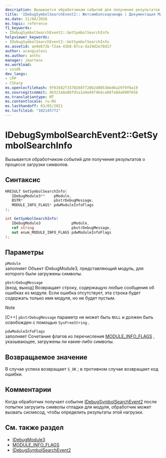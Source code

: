 ```yaml
---
description: Вызывается обработчиком событий для получения результатов о процессе загрузки символов.
title: 'IDebugSymbolSearchEvent2:: Жетсимболсеарчинфо | Документация Майкрософт'
ms.date: 11/04/2016
ms.topic: reference
f1_keywords:
- IDebugSymbolSearchEvent2::GetSymbolSearchInfo
helpviewer_keywords:
- IDebugSymbolSearchEvent2::GetSymbolSearchInfo
ms.assetid: ae9eb72b-f2aa-43b8-87ca-da19d2e78d17
author: acangialosi
ms.author: anthc
manager: jmartens
ms.workload:
- vssdk
dev_langs:
- CPP
- CSharp
ms.openlocfilehash: 9f03562f3370268f720b2d8053bbd6a2979f6a19
ms.sourcegitcommit: 4b323a8a8bfd1a1a9e84f4b4ca88fa8da690f656
ms.translationtype: MT
ms.contentlocale: ru-RU
ms.lasthandoff: 03/05/2021
ms.locfileid: "102145772"
---
```

# <a name="idebugsymbolsearchevent2getsymbolsearchinfo"></a>IDebugSymbolSearchEvent2::GetSymbolSearchInfo
Вызывается обработчиком событий для получения результатов о процессе загрузки символов.

## <a name="syntax"></a>Синтаксис

```cpp
HRESULT GetSymbolSearchInfo(
   IDebugModule3**    pModule,
   BSTR*              pbstrDebugMessage,
   MODULE_INFO_FLAGS* pdwModuleInfoFlags
);
```

```csharp
int GetSymbolSearchInfo(
   IDebugModule3              pModule,
   ref string                 pbstrDebugMessage,
   out enum_MODULE_INFO_FLAGS pdwModuleInfoFlags
);
```

## <a name="parameters"></a>Параметры
`pModule`\
заполняет Объект IDebugModule3, представляющий модуль, для которого были загружены символы.

`pbstrDebugMessage`\
[вход, выход] Возвращает строку, содержащую любые сообщения об ошибках из модуля. Если ошибка отсутствует, эта строка будет содержать только имя модуля, но не будет пустым.

> [!NOTE]
> [C++] `pbstrDebugMessage` параметр не может быть `NULL` и должен быть освобожден с помощью `SysFreeString` .

`pdwModuleInfoFlags`\
заполняет Сочетание флагов из перечисления [MODULE_INFO_FLAGS](../../../extensibility/debugger/reference/module-info-flags.md) , указывающее, загружены ли какие-либо символы.

## <a name="return-value"></a>Возвращаемое значение
 В случае успеха возвращает `S_OK` ; в противном случае возвращает код ошибки.

## <a name="remarks"></a>Комментарии
 Когда обработчик получает событие [IDebugSymbolSearchEvent2](../../../extensibility/debugger/reference/idebugsymbolsearchevent2.md) после попытки загрузить символы отладки для модуля, обработчик может вызвать сисмесод, чтобы определить результаты этой нагрузки.

## <a name="see-also"></a>См. также раздел
- [IDebugModule3](../../../extensibility/debugger/reference/idebugmodule3.md)
- [MODULE_INFO_FLAGS](../../../extensibility/debugger/reference/module-info-flags.md)
- [IDebugSymbolSearchEvent2](../../../extensibility/debugger/reference/idebugsymbolsearchevent2.md)
